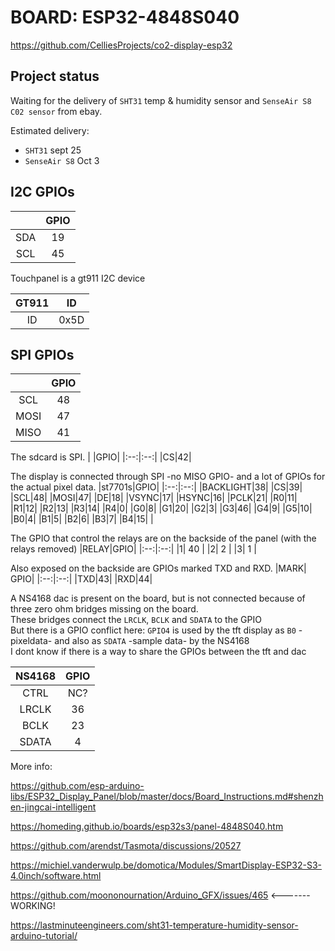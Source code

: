  # BOARD: ESP32-4848S040

https://github.com/CelliesProjects/co2-display-esp32 

## Project status
Waiting for the delivery of `SHT31` temp & humidity sensor and `SenseAir S8 C02 sensor` from ebay.

Estimated delivery: 
-  `SHT31` sept 25 
-  `SenseAir S8` Oct 3


## I2C GPIOs

|  | GPIO |
|:--:|:--:|
|SDA|19|  
|SCL|45|  

Touchpanel is a gt911 I2C device

|GT911|ID|
|:--:|:--:|
|ID |0x5D|  

## SPI GPIOs

|   |GPIO |
|:--:|:--:|
|SCL|48|
|MOSI|47|
|MISO|41|

The sdcard is SPI.
| |GPIO|
|:--:|:--:|
|CS|42|

The display is connected through SPI -no MISO GPIO- and a lot of GPIOs for the actual pixel data.
|st7701s|GPIO|
|:--:|:--:|
|BACKLIGHT|38|
|CS|39|
|SCL|48|
|MOSI|47|
|DE|18|
|VSYNC|17|
|HSYNC|16|
|PCLK|21|
|R0|11|
|R1|12|
|R2|13|
|R3|14|
|R4|0|
|G0|8|
|G1|20|
|G2|3|
|G3|46|
|G4|9|
|G5|10|
|B0|4|
|B1|5|
|B2|6|
|B3|7|
|B4|15|
|

The GPIO that control the relays are on the backside of the panel (with the relays removed)
|RELAY|GPIO|
|:--:|:--:|
|1| 40 |
|2| 2 |
|3| 1 |

Also exposed on the backside are GPIOs marked TXD and RXD.
|MARK| GPIO|
|:--:|:--:|
|TXD|43|
|RXD|44|

A NS4168 dac is present on the board, but is not connected because of three zero ohm bridges missing on the board.<br>
These bridges connect the `LRCLK`, `BCLK` and `SDATA` to the GPIO<br>
But there is a GPIO conflict here: `GPIO4` is used by the tft display as `B0` -pixeldata- and also as `SDATA` -sample data- by the NS4168<br>
I dont know if there is a way to share the GPIOs between the tft and dac

| NS4168 | GPIO |
|:--:|:--:|
|CTRL | NC? |
|LRCLK | 36 |
|BCLK | 23 |
|SDATA | 4 |

More info:

https://github.com/esp-arduino-libs/ESP32_Display_Panel/blob/master/docs/Board_Instructions.md#shenzhen-jingcai-intelligent

https://homeding.github.io/boards/esp32s3/panel-4848S040.htm

https://github.com/arendst/Tasmota/discussions/20527

https://michiel.vanderwulp.be/domotica/Modules/SmartDisplay-ESP32-S3-4.0inch/software.html

https://github.com/moononournation/Arduino_GFX/issues/465 <-------WORKING!

https://lastminuteengineers.com/sht31-temperature-humidity-sensor-arduino-tutorial/